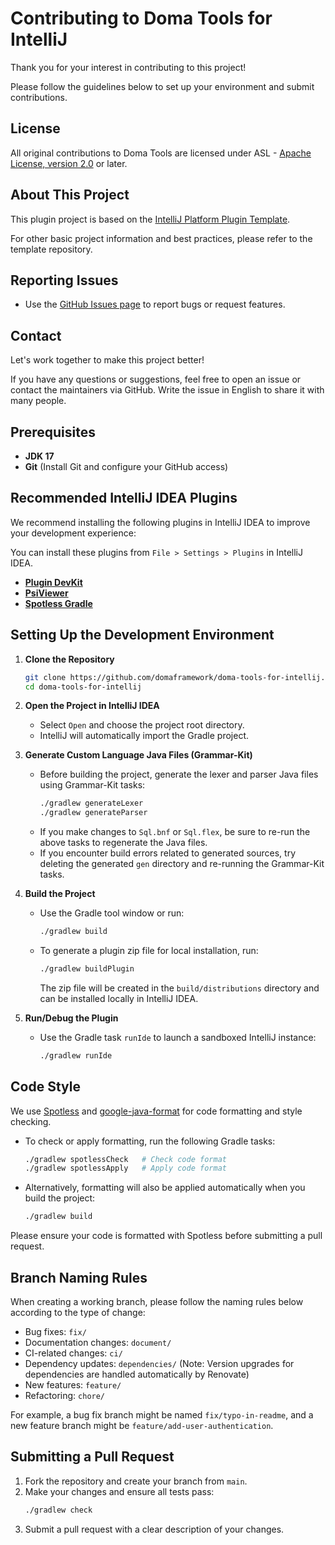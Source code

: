 # Contributing to Doma Tools for IntelliJ

Thank you for your interest in contributing to this project!

Please follow the guidelines below to set up your environment and submit contributions.

## License

All original contributions to Doma Tools are licensed under ASL - [Apache License, version 2.0](https://www.apache.org/licenses/LICENSE-2.0) or later.

## About This Project

This plugin project is based on the [IntelliJ Platform Plugin Template](https://github.com/JetBrains/intellij-platform-plugin-template).

For other basic project information and best practices, please refer to the template repository.

## Reporting Issues

- Use the [GitHub Issues page](https://github.com/domaframework/doma-tools-for-intellij/issues) to report bugs or request features.

## Contact

Let's work together to make this project better! 

If you have any questions or suggestions, feel free to open an issue or contact the maintainers via GitHub.
Write the issue in English to share it with many people.

## Prerequisites

- **JDK 17**
- **Git** (Install Git and configure your GitHub access)

## Recommended IntelliJ IDEA Plugins

We recommend installing the following plugins in IntelliJ IDEA to improve your development experience:

You can install these plugins from `File > Settings > Plugins` in IntelliJ IDEA.

- **[Plugin DevKit](https://plugins.jetbrains.com/plugin/22851-plugin-devkit)**
- **[PsiViewer](https://plugins.jetbrains.com/plugin/227-psiviewer)**
- **[Spotless Gradle](https://plugins.jetbrains.com/plugin/18321-spotless-gradle)**

## Setting Up the Development Environment

1. **Clone the Repository**

   ```sh
   git clone https://github.com/domaframework/doma-tools-for-intellij.git
   cd doma-tools-for-intellij
   ```

2. **Open the Project in IntelliJ IDEA**
   - Select `Open` and choose the project root directory.
   - IntelliJ will automatically import the Gradle project.

3. **Generate Custom Language Java Files (Grammar-Kit)**
   - Before building the project, generate the lexer and parser Java files using Grammar-Kit tasks:
     ```sh
     ./gradlew generateLexer
     ./gradlew generateParser
     ```
   - If you make changes to `Sql.bnf` or `Sql.flex`, be sure to re-run the above tasks to regenerate the Java files.
   - If you encounter build errors related to generated sources, try deleting the generated `gen` directory and re-running the Grammar-Kit tasks.

4. **Build the Project**
   - Use the Gradle tool window or run:
     ```sh
     ./gradlew build
     ```
   - To generate a plugin zip file for local installation, run:
     ```sh
     ./gradlew buildPlugin
     ```
     The zip file will be created in the `build/distributions` directory and can be installed locally in IntelliJ IDEA.

5. **Run/Debug the Plugin**
   - Use the Gradle task `runIde` to launch a sandboxed IntelliJ instance:
     ```sh
     ./gradlew runIde
     ```
## Code Style

We use [Spotless](https://github.com/diffplug/spotless) and [google-java-format](https://github.com/google/google-java-format) for code formatting and style checking.

- To check or apply formatting, run the following Gradle tasks:
  ```sh
  ./gradlew spotlessCheck   # Check code format
  ./gradlew spotlessApply   # Apply code format
  ```
- Alternatively, formatting will also be applied automatically when you build the project:
  ```sh
  ./gradlew build
  ```

Please ensure your code is formatted with Spotless before submitting a pull request.

## Branch Naming Rules

When creating a working branch, please follow the naming rules below according to the type of change:

- Bug fixes: `fix/`
- Documentation changes: `document/`
- CI-related changes: `ci/`
- Dependency updates: `dependencies/` (Note: Version upgrades for dependencies are handled automatically by Renovate)
- New features: `feature/`
- Refactoring: `chore/`

For example, a bug fix branch might be named `fix/typo-in-readme`, and a new feature branch might be `feature/add-user-authentication`.

## Submitting a Pull Request

1. Fork the repository and create your branch from `main`.
2. Make your changes and ensure all tests pass:
   ```sh
   ./gradlew check
   ```
3. Submit a pull request with a clear description of your changes.
